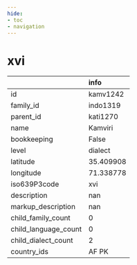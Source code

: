 ```yaml
---
hide:
- toc
- navigation
---
```

# xvi
|                      | info      |
|:---------------------|:----------|
| id                   | kamv1242  |
| family_id            | indo1319  |
| parent_id            | kati1270  |
| name                 | Kamviri   |
| bookkeeping          | False     |
| level                | dialect   |
| latitude             | 35.409908 |
| longitude            | 71.338778 |
| iso639P3code         | xvi       |
| description          | nan       |
| markup_description   | nan       |
| child_family_count   | 0         |
| child_language_count | 0         |
| child_dialect_count  | 2         |
| country_ids          | AF PK     |